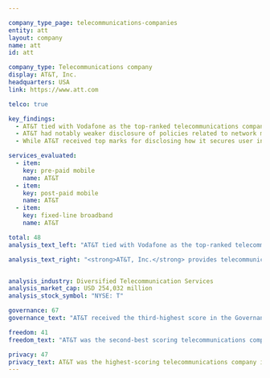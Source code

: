 ```yaml
---

company_type_page: telecommunications-companies
entity: att
layout: company
name: att
id: att

company_type: Telecommunications company
display: AT&T, Inc.
headquarters: USA
link: https://www.att.com

telco: true

key_findings:
  - AT&T tied with Vodafone as the top-ranked telecommunications company in the 2017 Index.
  - AT&T had notably weaker disclosure of policies related to network management and network shutdowns in comparison to Vodafone.
  - While AT&T received top marks for disclosing how it secures user information, it should be more transparent about what user information it collects, shares, and retains.

services_evaluated:
  - item:
    key: pre-paid mobile
    name: AT&T
  - item:
    key: post-paid mobile
    name: AT&T
  - item:
    key: fixed-line broadband
    name: AT&T

total: 48
analysis_text_left: "AT&T tied with Vodafone as the top-ranked telecommunications company of the 2017 Index. A member of the Telecommunications Industry Dialogue (TID), AT&T made notable improvements in 2016, including conducting a human rights impact assessment of its operations in Mexico, and clarifying of its process for handling private requests for content and account restrictions and user information. Notably, AT&T made strong commitments to freedom of expression and privacy as human rights at the corporate level. However it had weaker disclosure of actual policies that affect users’ freedom of expression and privacy in practice—as demonstrated by its higher scores in the Governance category compared to its performance in other Index categories. Nonetheless, AT&T disclosed more about its policies and practices that affect users’ freedom of expression and privacy than all other telecommunications companies evaluated, apart from Vodafone. However, <a href=\"http://www.thedailybeast.com/articles/2016/10/25/at-t-is-spying-on-americans-for-profit.html\" target=\"_blank\">new information</a> about Hemisphere, a warrantless surveillance tool created by AT&T and marketed to U.S. law enforcement, raises questions about the company’s commitment to users’ privacy in practice."

analysis_text_right: "<strong>AT&T, Inc.</strong> provides telecommunications services in the United States and internationally. In 2015, the company expanded its operations to Mexico, after purchasing two Mexican telecommunications companies. The company offers data and voice services to approximately 144 million wireless subscribers in the US and Mexico."


analysis_industry: Diversified Telecommunication Services
analysis_market_cap: USD 254,032 million
analysis_stock_symbol: "NYSE: T"

governance: 67
governance_text: "AT&T received the third-highest score in the Governance category among telecommunications companies, behind Vodafone and Orange, and the sixth-highest score of all 22 companies evaluated. <br /><br /> AT&T publicly committed to respect human rights, including freedom of expression and privacy (G1), and provided evidence of senior-level oversight over these issues (G2). AT&T also disclosed it <a href=\"https://about.att.com/content/dam/csr/PDFs/ATT_Industry_Dialogue_Reporting_Matrix.pdf\" target=\"_blank\">conducted a human rights impact assessment</a> (HRIA) after expanding into Mexico. However, since the HRIA was conducted after AT&T had already entered the market, it received partial credit (G4). AT&T had the fourth-highest score among telecommunications companies on disclosure of grievance and remedy mechanisms (G6). It did not disclose a company-wide grievance mechanism that includes freedom of expression concerns, and aside from its policies on responding to copyright counter-notices, did not reveal its process for responding to freedom of expression or privacy complaints."

freedom: 41
freedom_text: "AT&T was the second-best scoring telecommunications company in the Freedom of Expression category, behind Vodafone.<br /><br /><strong>Content removal and account restriction requests:</strong> AT&T was one of only four telecommunications companies to receive any credit for disclosing its handling of government and private requests to restrict content or accounts (F5-F7). Notably, AT&T was one of two telecommunications companies to receive any credit for publishing data on government requests to restrict content or user accounts (F6). The company improved its disclosures since 2015 by clarifying it does not entertain private requests.<br /><br /><strong>Network management and shutdowns:</strong> AT&T disclosed less information than Vodafone on its policies related to network management and shutdowns, but more than most other telecommunications companies evaluated. While the company revealed reasons it may engage in network management practices, it did not clearly indicate it will not engage in content blocking/prioritization practices (F9). AT&T provided minimal disclosure on its policies related to network shutdowns (F10). It is unclear whether there are any legal factors prohibiting AT&T from disclosing more about its network shutdown policies, as the U.S. government’s <a href=\"http://epic.org/foia/dhs/internet-kill-switch/\" target=\"_blank\">policy on network shutdowns is secret</a>.<br /><br /><strong>Identity policy:</strong> AT&T disclosed it does not require prepaid mobile service users to verify their identity with a government issued ID, making it one of only two telecommunications companies evaluated to receive full credit on this indicator (F11)."

privacy: 47
privacy_text: AT&T was the highest-scoring telecommunications company in the Privacy category. <br /><br /><strong>Handling of user information:</strong> AT&T disclosed more than all other telecommunications companies apart from Vodafone about how it handles user information (P3-P8). Still, it did not fully disclose what types of user information it collects (P3), shares (P4), and why (P5). The company revealed even less information about how long it retains this information (P6), although it was the only telecommunications company to score any points on this indicator. AT&T had a similar level of disclosure as Vodafone on how users can control what information about them is collected and shared (P7) but lagged behind Vodafone on disclosure of users’ ability to obtain all of the information a company holds on them (P8).<br /><br /><strong>Requests for user information:</strong> AT&T received the highest score of all telecommunications companies for its disclosure of its process for responding to and complying with government and private requests for user information (P10, P11). AT&T did not indicate whether it notifies users about requests for their information (P12).<br /><br /><strong>Security:</strong> AT&T disclosed more than all telecommunications companies about its security policies and was the only one of its peers to receive full credit for disclosure about its internal processes for ensuring that user data is secure (P13). AT&T was also one of only three companies in the entire Index to reveal any information about how it handles data breaches, although its disclosure still fell short (P15).
---
```


